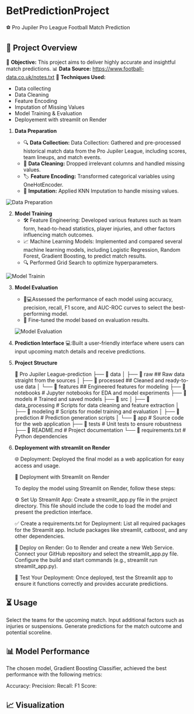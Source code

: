 # BetPredictionProject



⚽ Pro Jupiler Pro League Football Match Prediction

## 🚀 Project Overview

🎯 **Objective:** This project aims to deliver highly accurate and insightful match predictions.
📊 **Data Source:** https://www.football-data.co.uk/notes.txt
🔧 **Techniques Used:**
- Data collecting 
- Data Cleaning
- Feature Encoding
- Imputation of Missing Values
- Model Training & Evaluation
- Deployement with streamlit on Render

1. **Data Preparation**

    - 🔍 **Data Collection:** Data Collection: Gathered and pre-processed historical match data from the Pro Jupiler            League, including scores, team lineups, and match events.
    - 🧹 **Data Cleaning:** Dropped irrelevant columns and handled missing values.
    - 🏷️ **Feature Encoding:** Transformed categorical variables using OneHotEncoder.
    - 🔄 **Imputation:** Applied KNN Imputation to handle missing values.

![Data Preparation](https://media.giphy.com/media/iFwgAGLxwHevR1ppM7/giphy.gif)

2. **Model Training**
   - 🛠️ Feature Engineering: Developed various features such as team form, head-to-head statistics, player injuries, and other factors influencing match outcomes.
   - 📈 Machine Learning Models: Implemented and compared several machine learning models, including Logistic Regression, Random Forest, Gradient Boosting, to predict match results. 
   - 🔍 Performed Grid Search to optimize hyperparameters.

![Model Trainin](https://media.giphy.com/media/qcsGTXHP8JkxaAa0cE/giphy.gif)

3. **Model Evaluation**
   - 🧑💻Assessed the performance of each model using accuracy, precision, recall, F1 score, and AUC-ROC curves to select the best-performing model.
   - 🎯 Fine-tuned the model based on evaluation results.

   ![Model Evaluation](https://media.giphy.com/media/vSGzVywEkoS6QCzfWN/giphy.gif)

4. **Prediction Interface**
    💻:Built a user-friendly interface where users can input upcoming match details and receive predictions.

5. **Project Structure**

    📂 Pro Jupiler League-prediction
├── 📁 data
│   ├── 📂 raw               ## Raw data straight from the sources
│   ├── 📂 processed         ## Cleaned and ready-to-use data
│   └── 📂 features          ## Engineered features for modeling
├── 📁 notebooks             # Jupyter notebooks for EDA and model experiments
├── 📁 models                # Trained and saved models
├── 📁 src
│   ├── 📂 data_processing   # Scripts for data cleaning and feature extraction
│   ├── 📂 modeling          # Scripts for model training and evaluation
│   ├── 📂 prediction        # Prediction generation scripts
│   └── 📂 app               # Source code for the web application
├── 📁 tests                 # Unit tests to ensure robustness
├── 📝 README.md             # Project documentation
└── 📄 requirements.txt      # Python dependencies


5. **Deployement with streamlit on Render**

   🌐 Deployment: Deployed the final model as a web application for easy access and usage.

   🔗 Deployment with Streamlit on Render

    To deploy the model using Streamlit on Render, follow these steps:

    ⚙️ Set Up Streamlit App: Create a streamlit_app.py file in the project directory. This file should include the code to load the model and present the prediction interface.

    ✅ Create a requirements.txt for Deployment: List all required packages for the Streamlit app. Include packages like streamlit, catboost, and any other dependencies.

    📂 Deploy on Render: Go to Render and create a new Web Service. Connect your GitHub repository and select the streamlit_app.py file. Configure the build and start commands (e.g., streamlit run streamlit_app.py).

    🧱 Test Your Deployment: Once deployed, test the Streamlit app to ensure it functions correctly and provides accurate predictions.

    


## ⏳ Usage


Select the teams for the upcoming match.
Input additional factors such as injuries or suspensions.
Generate predictions for the match outcome and potential scoreline.

## 📊 Model Performance
The chosen model, Gradient Boosting Classifier, achieved the best performance with the following metrics:

Accuracy: 
Precision: 
Recall: 
F1 Score: 


## 📈 Visualization

